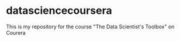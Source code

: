 datasciencecoursera
===================

This is my repository for the course "The Data Scientist's Toolbox" on Courera
